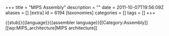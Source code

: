 +++
title = "MIPS Assembly"
description = ""
date = 2011-10-07T19:56:09Z
aliases = []
[extra]
id = 6194
[taxonomies]
categories = []
tags = []
+++

{{stub}}{{language}}{{assembler language}}[[Category:Assembly]]
[[wp:MIPS_architecture|MIPS architecture]]
